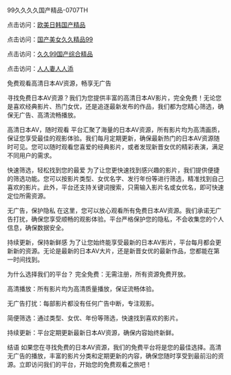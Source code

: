99久久久久国产精品-0707TH

点击访问：<a href="https://gda-c7m.pages.dev/">欧美日韩国产精品</a>

点击访问：<a href="https://vassv.pages.dev/">国产美女久久精品99</a>

点击访问：<a href="https://gfd-5xg.pages.dev/">久久99国产综合精品</a>

点击访问：<a href="https://bered.pages.dev/">人人妻人人添</a>



免费观看高清日本AV资源，畅享无广告

寻找免费日本AV资源？我们为您提供丰富的高清日本AV影片，完全免费！无论您是喜欢经典影片、热门女优，还是追逐最新发布的作品，我们都为您精心筛选，确保无广告、高清流畅播放。

高清日本AV，随时观看
平台汇聚了海量的日本AV资源，所有影片均为高清画质，保证您享受最佳的观影体验。我们每月定期更新，确保最新热门的日本AV资源随时可见。您可以随时观看您喜爱的经典影片，或者发现新晋女优的精彩表演，满足不同用户的需求。

快速筛选，轻松找到您的最爱
为了让您更快速找到感兴趣的影片，我们提供便捷的筛选功能。您可以按影片类型、女优名字、发行年份等进行筛选，精准找到自己喜欢的影片。此外，平台还支持关键词搜索，只需输入影片名或女优名，即可快速定位所需资源。

无广告，保护隐私
在这里，您可以放心观看所有免费日本AV资源。我们承诺无广告打扰，确保您享受顺畅的观影体验。平台严格保护您的隐私，不会收集您的个人信息，确保数据安全。

持续更新，保持新鲜感
为了让您始终能享受最新的日本AV影片，平台每月都会更新新的资源。无论是最新的日本AV大片，还是新晋女优的最新作品，您都能在第一时间找到。

为什么选择我们的平台？
完全免费：无需注册，所有资源免费开放。

高清播放：所有影片均为高清质量播放，保证流畅体验。

无广告打扰：每部影片都没有任何广告中断，专注观影。

简便筛选：通过类型、女优、年份等筛选，快速找到喜欢的影片。

持续更新：平台定期更新最新日本AV资源，确保内容始终新鲜。

结语
如果您在寻找免费的日本AV资源，我们的免费平台将是您的最佳选择。高清无广告的播放，丰富的影片分类和定期更新的内容，确保您随时享受到最前沿的资源。立即访问我们的平台，开始您的免费观看之旅吧！





<span style="display:none;">[Canonical link]( https://github.com/kd4616945/46164 ）</span>
